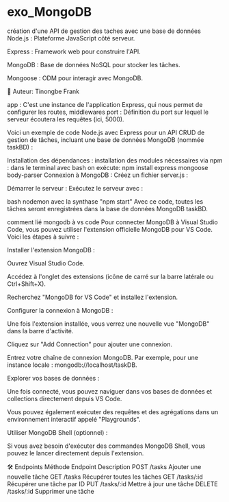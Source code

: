 # exo_MongoDB
création d'une API de gestion des taches avec une base de données
Node.js : Plateforme JavaScript côté serveur.

Express : Framework web pour construire l'API.

MongoDB : Base de données NoSQL pour stocker les tâches.

Mongoose : ODM pour interagir avec MongoDB.

👥 Auteur:
Tinongbe Frank

app : C'est une instance de l'application Express, qui nous permet de configurer les routes, middlewares
port : Définition du port sur lequel le serveur écoutera les requêtes (ici, 5000).

Voici un exemple de code Node.js avec Express pour un API CRUD de gestion de tâches, incluant une base de données MongoDB (nommée taskBD) :

Installation des dépendances : installation des modules nécessaires via npm :
dans le terminal avec bash on exécute:
npm install express mongoose body-parser
Connexion à MongoDB : Créez un fichier server.js :
 
Démarrer le serveur : Exécutez le serveur avec :

bash
nodemon avec la synthase "npm start"
Avec ce code, toutes les tâches seront enregistrées dans la base de données MongoDB taskBD. 

comment lié mongodb à vs code
Pour connecter MongoDB à Visual Studio Code, vous pouvez utiliser l'extension officielle MongoDB pour VS Code. Voici les étapes à suivre :

Installer l'extension MongoDB :

Ouvrez Visual Studio Code.

Accédez à l'onglet des extensions (icône de carré sur la barre latérale ou Ctrl+Shift+X).

Recherchez "MongoDB for VS Code" et installez l'extension.

Configurer la connexion à MongoDB :

Une fois l'extension installée, vous verrez une nouvelle vue "MongoDB" dans la barre d'activité.

Cliquez sur "Add Connection" pour ajouter une connexion.

Entrez votre chaîne de connexion MongoDB. Par exemple, pour une instance locale : mongodb://localhost/taskDB.

Explorer vos bases de données :

Une fois connecté, vous pouvez naviguer dans vos bases de données et collections directement depuis VS Code.

Vous pouvez également exécuter des requêtes et des agrégations dans un environnement interactif appelé "Playgrounds".

Utiliser MongoDB Shell (optionnel) :

Si vous avez besoin d'exécuter des commandes MongoDB Shell, vous pouvez le lancer directement depuis l'extension.

🛠️ Endpoints
Méthode	Endpoint	Description
POST	/tasks	Ajouter une nouvelle tâche
GET	/tasks	Récupérer toutes les tâches
GET	/tasks/:id	Récupérer une tâche par ID
PUT	/tasks/:id	Mettre à jour une tâche
DELETE	/tasks/:id	Supprimer une tâche

